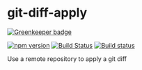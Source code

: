 # git-diff-apply

[![Greenkeeper badge](https://badges.greenkeeper.io/kellyselden/git-diff-apply.svg)](https://greenkeeper.io/)

[![npm version](https://badge.fury.io/js/git-diff-apply.svg)](https://badge.fury.io/js/git-diff-apply)
[![Build Status](https://travis-ci.org/kellyselden/git-diff-apply.svg?branch=master)](https://travis-ci.org/kellyselden/git-diff-apply)
[![Build status](https://ci.appveyor.com/api/projects/status/imgjd20sv5itmnlo/branch/master?svg=true)](https://ci.appveyor.com/project/kellyselden/git-diff-apply/branch/master)

Use a remote repository to apply a git diff
